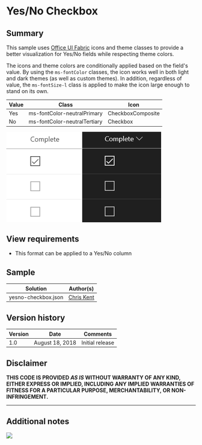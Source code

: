 # Yes/No Checkbox

## Summary
This sample uses [Office UI Fabric](https://developer.microsoft.com/en-us/fabric) icons and theme classes to provide a better visualization for Yes/No fields while respecting theme colors.

The icons and theme colors are conditionally applied based on the field's value. By using the `ms-fontColor` classes, the icon works well in both light and dark themes (as well as custom themes). In addition, regardless of value, the `ms-fontSize-l` class is applied to make the icon large enough to stand on its own.

|Value|Class|Icon|
|---|---|---|
|Yes|ms-fontColor-neutralPrimary|CheckboxComposite|
|No|ms-fontColor-neutralTertiary|Checkbox|

![screenshot of the sample](./screenshot.PNG)

## View requirements
- This format can be applied to a Yes/No column

## Sample

Solution|Author(s)
--------|---------
yesno-checkbox.json | [Chris Kent](https://twitter.com/thechriskent)

## Version history

Version|Date|Comments
-------|----|--------
1.0|August 18, 2018|Initial release

## Disclaimer
**THIS CODE IS PROVIDED *AS IS* WITHOUT WARRANTY OF ANY KIND, EITHER EXPRESS OR IMPLIED, INCLUDING ANY IMPLIED WARRANTIES OF FITNESS FOR A PARTICULAR PURPOSE, MERCHANTABILITY, OR NON-INFRINGEMENT.**

---

## Additional notes

<img src="https://telemetry.sharepointpnp.com/sp-dev-list-formatting/column-samples/yesno-checkbox" />
